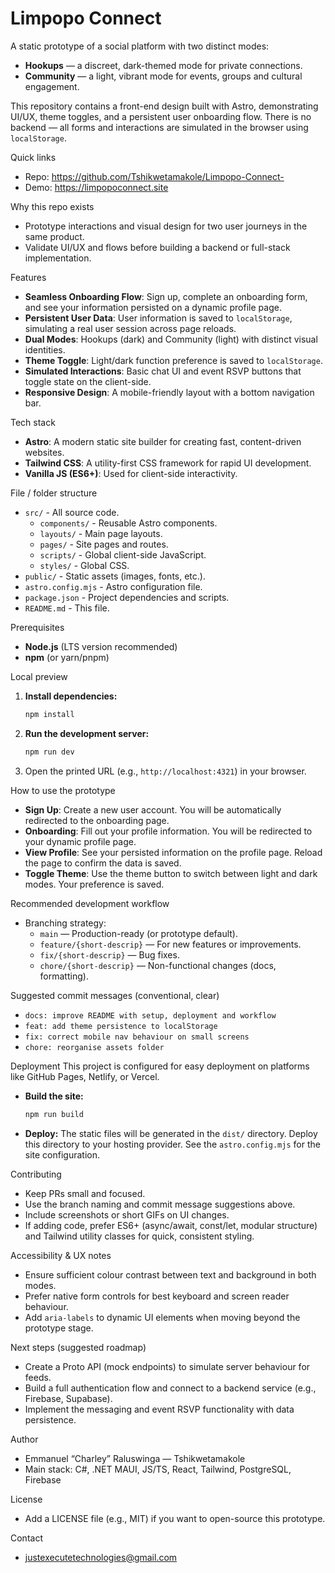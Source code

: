 # Limpopo Connect

A static prototype of a social platform with two distinct modes:
- **Hookups** — a discreet, dark-themed mode for private connections.
- **Community** — a light, vibrant mode for events, groups and cultural engagement.

This repository contains a front-end design built with Astro, demonstrating UI/UX, theme toggles, and a persistent user onboarding flow. There is no backend — all forms and interactions are simulated in the browser using `localStorage`.

Quick links
- Repo: https://github.com/Tshikwetamakole/Limpopo-Connect-
- Demo: https://limpopoconnect.site

Why this repo exists
- Prototype interactions and visual design for two user journeys in the same product.
- Validate UI/UX and flows before building a backend or full-stack implementation.

Features
- **Seamless Onboarding Flow**: Sign up, complete an onboarding form, and see your information persisted on a dynamic profile page.
- **Persistent User Data**: User information is saved to `localStorage`, simulating a real user session across page reloads.
- **Dual Modes**: Hookups (dark) and Community (light) with distinct visual identities.
- **Theme Toggle**: Light/dark function preference is saved to `localStorage`.
- **Simulated Interactions**: Basic chat UI and event RSVP buttons that toggle state on the client-side.
- **Responsive Design**: A mobile-friendly layout with a bottom navigation bar.

Tech stack
- **Astro**: A modern static site builder for creating fast, content-driven websites.
- **Tailwind CSS**: A utility-first CSS framework for rapid UI development.
- **Vanilla JS (ES6+)**: Used for client-side interactivity.

File / folder structure
- `src/` - All source code.
  - `components/` - Reusable Astro components.
  - `layouts/` - Main page layouts.
  - `pages/` - Site pages and routes.
  - `scripts/` - Global client-side JavaScript.
  - `styles/` - Global CSS.
- `public/` - Static assets (images, fonts, etc.).
- `astro.config.mjs` - Astro configuration file.
- `package.json` - Project dependencies and scripts.
- `README.md` - This file.

Prerequisites
- **Node.js** (LTS version recommended)
- **npm** (or yarn/pnpm)

Local preview
1.  **Install dependencies:**
    ```bash
    npm install
    ```
2.  **Run the development server:**
    ```bash
    npm run dev
    ```
3.  Open the printed URL (e.g., `http://localhost:4321`) in your browser.

How to use the prototype
- **Sign Up**: Create a new user account. You will be automatically redirected to the onboarding page.
- **Onboarding**: Fill out your profile information. You will be redirected to your dynamic profile page.
- **View Profile**: See your persisted information on the profile page. Reload the page to confirm the data is saved.
- **Toggle Theme**: Use the theme button to switch between light and dark modes. Your preference is saved.

Recommended development workflow
- Branching strategy:
  - `main` — Production-ready (or prototype default).
  - `feature/{short-descrip}` — For new features or improvements.
  - `fix/{short-descrip}` — Bug fixes.
  - `chore/{short-descrip}` — Non-functional changes (docs, formatting).

Suggested commit messages (conventional, clear)
- `docs: improve README with setup, deployment and workflow`
- `feat: add theme persistence to localStorage`
- `fix: correct mobile nav behaviour on small screens`
- `chore: reorganise assets folder`

Deployment
This project is configured for easy deployment on platforms like GitHub Pages, Netlify, or Vercel.

- **Build the site:**
  ```bash
  npm run build
  ```
- **Deploy:** The static files will be generated in the `dist/` directory. Deploy this directory to your hosting provider. See the `astro.config.mjs` for the site configuration.

Contributing
- Keep PRs small and focused.
- Use the branch naming and commit message suggestions above.
- Include screenshots or short GIFs on UI changes.
- If adding code, prefer ES6+ (async/await, const/let, modular structure) and Tailwind utility classes for quick, consistent styling.

Accessibility & UX notes
- Ensure sufficient colour contrast between text and background in both modes.
- Prefer native form controls for best keyboard and screen reader behaviour.
- Add `aria-labels` to dynamic UI elements when moving beyond the prototype stage.

Next steps (suggested roadmap)
- Create a Proto API (mock endpoints) to simulate server behaviour for feeds.
- Build a full authentication flow and connect to a backend service (e.g., Firebase, Supabase).
- Implement the messaging and event RSVP functionality with data persistence.

Author
- Emmanuel “Charley” Raluswinga — Tshikwetamakole
- Main stack: C#, .NET MAUI, JS/TS, React, Tailwind, PostgreSQL, Firebase

License
- Add a LICENSE file (e.g., MIT) if you want to open-source this prototype.

Contact
- justexecutetechnologies@gmail.com

